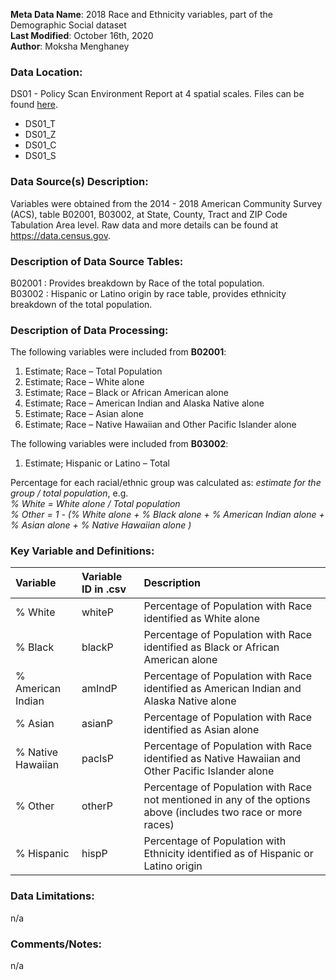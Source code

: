 **Meta Data Name**: 2018 Race and Ethnicity variables, part of the Demographic Social dataset  
**Last Modified**: October 16th, 2020  
**Author**: Moksha Menghaney  

### Data Location: 
DS01 - Policy Scan Environment Report at 4 spatial scales. Files can be found [here](https://github.com/GeoDaCenter/opioid-policy-scan/tree/master/Policy_Scan/data_final).
* DS01_T  
* DS01_Z  
* DS01_C  
* DS01_S  

### Data Source(s) Description:  
Variables were obtained from the 2014 - 2018 American Community Survey (ACS), table B02001, B03002, at State, County, Tract and ZIP Code Tabulation Area level. Raw data and more details can be found at https://data.census.gov.

### Description of Data Source Tables:
B02001 : Provides breakdown by Race of the total population. <br>
B03002 : Hispanic or Latino origin by race table, provides ethnicity breakdown of the total population.

### Description of Data Processing: 
The following variables were included from **B02001**:  
  1.	Estimate; Race – Total Population  
  2.	Estimate; Race – White alone 
  3.	Estimate; Race – Black or African American alone 
  4.	Estimate; Race – American Indian and Alaska Native alone 
  5.	Estimate; Race – Asian alone 
  6.	Estimate; Race – Native Hawaiian and Other Pacific Islander alone 

The following variables were included from **B03002**:
  1.	Estimate; Hispanic or Latino – Total  

Percentage for each racial/ethnic group was calculated as: *estimate for the group / total population*, e.g. <br>
        *% White = White alone / Total population   
        % Other  = 1 - (% White alone + % Black alone + % American Indian alone + % Asian alone + % Native Hawaiian alone )*

### Key Variable and Definitions:
| Variable | Variable ID in .csv | Description |
|:---------|:--------------------|:------------|
| % White  | whiteP | Percentage of Population with Race identified as White alone |
| % Black  | blackP | Percentage of Population with Race identified as Black or African American alone |
| % American Indian | amIndP | Percentage of Population with Race identified as American Indian and Alaska Native alone |
| % Asian  | asianP | Percentage of Population with Race identified as Asian alone |
| % Native Hawaiian | pacIsP | Percentage of Population with Race identified as Native Hawaiian and Other Pacific Islander alone |
| % Other | otherP | Percentage of Population with Race not mentioned in any of the options above (includes two race or more races) |
| % Hispanic | hispP | Percentage of Population with Ethnicity identified as of Hispanic or Latino origin |

### Data Limitations:
n/a

### Comments/Notes:
n/a
